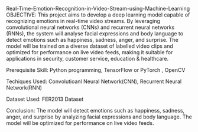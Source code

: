 Real-Time-Emotion-Recognition-in-Video-Stream-using-Machine-Learning
OBJECTIVE: This project aims to develop a deep learning model capable of recognizing emotions in real-time video streams. By leveraging convolutional neural networks (CNNs) and recurrent neural networks (RNNs), the system will analyse facial expressions and body language to detect emotions such as happiness, sadness, anger, and surprise. The model will be trained on a diverse dataset of labelled video clips and optimized for performance on live video feeds, making it suitable for applications in security, customer service, education & healthcare.

Prerequisite Skill: Python programming, TensorFlow or PyTorch , OpenCV

Techiques Used: Convolutioanl Neural Network(CNN), Recurrent Neural Network(RNN)

Dataset Used: FER2013 Dataset

Conclusion: The model will detect emotions such as happiness, sadness, anger, and surprise by analyzing facial expressions and body language. The model will be optimized for performance on live video feeds.
